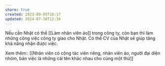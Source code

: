 ```yaml
---
share: true
created: 2023-09-05T16:17
updated: 2024-07-30T12:34
---
```


Nếu cần Nhật có thể [[Làm nhân viên ảo]] trong công ty, còn bạn thì làm những công việc công ty giao cho Nhật. Có thể CV của Nhật sẽ giúp tăng khả năng nhận được việc.

Xem thêm:: [[Nhân viên có cộng tác viên riêng, nhân viên ảo, người đại diện nhóm, bán việc là những cái tên khác nhau cho cùng một thứ]]